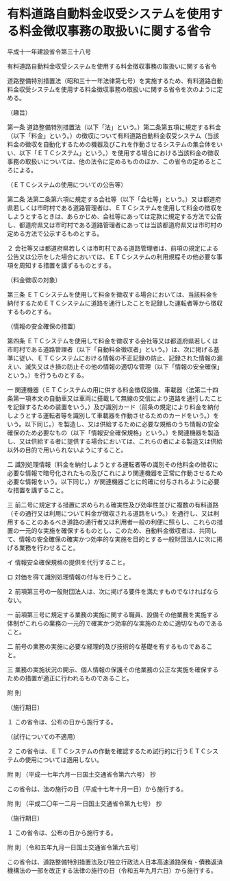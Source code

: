 # 有料道路自動料金収受システムを使用する料金徴収事務の取扱いに関する省令

平成十一年建設省令第三十八号

有料道路自動料金収受システムを使用する料金徴収事務の取扱いに関する省令

道路整備特別措置法（昭和三十一年法律第七号）を実施するため、有料道路自動料金収受システムを使用する料金徴収事務の取扱いに関する省令を次のように定める。

（趣旨）

第一条 道路整備特別措置法（以下「法」という。）第二条第五項に規定する料金（以下「料金」という。）の徴収について有料道路自動料金収受システム（当該料金の徴収を自動化するための機器及びこれを作動させるシステムの集合体をいい、以下「ＥＴＣシステム」という。）を使用する場合における当該料金の徴収事務の取扱いについては、他の法令に定めるもののほか、この省令の定めるところによる。

（ＥＴＣシステムの使用についての公告等）

第二条 法第二条第六項に規定する会社等（以下「会社等」という。）又は都道府県若しくは市町村である道路管理者は、ＥＴＣシステムを使用して料金の徴収をしようとするときは、あらかじめ、会社等にあっては定款に規定する方法で公告し、都道府県又は市町村である道路管理者にあっては当該都道府県又は市町村の定める方法で公示するものとする。

２ 会社等又は都道府県若しくは市町村である道路管理者は、前項の規定による公告又は公示をした場合においては、ＥＴＣシステムの利用規程その他必要な事項を周知する措置を講ずるものとする。

（料金徴収の対象）

第三条 ＥＴＣシステムを使用して料金を徴収する場合においては、当該料金を納付するためＥＴＣシステムに道路を通行したことを記録した運転者等から徴収するものとする。

（情報の安全確保の措置）

第四条 ＥＴＣシステムを使用して料金を徴収する会社等又は都道府県若しくは市町村である道路管理者（以下「自動料金徴収者」という。）は、次に掲げる基準に従い、ＥＴＣシステムにおける情報の不正記録の防止、記録された情報の漏えい、滅失又はき損の防止その他の情報の適切な管理（以下「情報の安全確保」という。）を行うものとする。

一 関連機器（ＥＴＣシステムの用に供する料金徴収設備、車載器（法第二十四条第一項本文の自動車又は車両に搭載して無線の交信により道路を通行したことを記録するための装置をいう。）及び識別カード（前条の規定により料金を納付しようとする運転者等を識別して車載器を作動させるためのカードをいう。）をいう。以下同じ。）を製造し、又は供給するために必要な規格のうち情報の安全確保のため必要なもの（以下「情報安全確保規格」という。）を関連機器を製造し、又は供給する者に提供する場合においては、これらの者による製造又は供給以外の目的で用いられないようにすること。

二 識別処理情報（料金を納付しようとする運転者等の識別その他料金の徴収に必要な情報で暗号化されたもの及びこれにより関連機器を正常に作動させるため必要な情報をいう。以下同じ。）が関連機器ごとに的確に付与されるように必要な措置を講ずること。

三 前二号に規定する措置に求められる確実性及び効率性並びに複数の有料道路（その通行又は利用について料金が徴収される道路をいう。）を通行し、又は利用することのあるべき道路の通行者又は利用者一般の利便に照らし、これらの措置の一元的な実施を確保するものとし、このため、自動料金徴収者は、共同して、情報の安全確保の確実かつ効率的な実施を目的とする一般財団法人に次に掲げる業務を行わせること。

イ 情報安全確保規格の提供を代行すること。

ロ 対価を得て識別処理情報の付与を行うこと。

２ 前項第三号の一般財団法人は、次に掲げる要件を満たすものでなければならない。

一 前項第三号に規定する業務の実施に関する職員、設備その他業務を実施する体制がこれらの業務の一元的で確実かつ効率的な実施のために適切なものであること。

二 前号の業務の実施に必要な経理的及び技術的な基礎を有するものであること。

三 業務の実施状況の開示、個人情報の保護その他業務の公正な実施を確保するための措置が適正に行われるものであること。

附 則

（施行期日）

１ この省令は、公布の日から施行する。

（試行についての不適用）

２ この省令は、ＥＴＣシステムの作動を確認するため試行的に行うＥＴＣシステムの使用については適用しない。

附 則 （平成一七年六月一日国土交通省令第六六号） 抄

この省令は、法の施行の日（平成十七年十月一日）から施行する。

附 則 （平成二〇年一二月一日国土交通省令第九七号） 抄

（施行期日）

１ この省令は、公布の日から施行する。

附 則 （令和五年九月一日国土交通省令第六五号）

この省令は、道路整備特別措置法及び独立行政法人日本高速道路保有・債務返済機構法の一部を改正する法律の施行の日（令和五年九月六日）から施行する。
